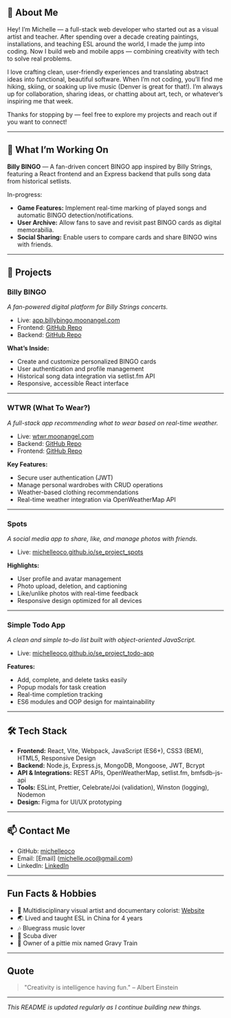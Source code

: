 ## 🎨 About Me
Hey! I’m Michelle — a full-stack web developer who started out as a visual artist and teacher. After spending over a decade creating paintings, installations, and teaching ESL around the world, I made the jump into coding. Now I build web and mobile apps — combining creativity with tech to solve real problems.

I love crafting clean, user-friendly experiences and translating abstract ideas into functional, beautiful software. When I’m not coding, you’ll find me hiking, skiing, or soaking up live music (Denver is great for that!). I’m always up for collaboration, sharing ideas, or chatting about art, tech, or whatever’s inspiring me that week.

Thanks for stopping by — feel free to explore my projects and reach out if you want to connect!

---

## 🔭 What I’m Working On

**Billy BINGO** — A fan-driven concert BINGO app inspired by Billy Strings, featuring a React frontend and an Express backend that pulls song data from historical setlists. 

In-progress: 
- **Game Features:** Implement real-time marking of played songs and automatic BINGO detection/notifications.
- **User Archive:** Allow fans to save and revisit past BINGO cards as digital memorabilia.
- **Social Sharing:** Enable users to compare cards and share BINGO wins with friends.

---

## 🚀 Projects

### Billy BINGO
_A fan-powered digital platform for Billy Strings concerts._

- Live: [app.billybingo.moonangel.com](https://app.billybingo.moonangel.com/)  
- Frontend: [GitHub Repo](https://github.com/michelleoco/billy_bingo_react)  
- Backend: [GitHub Repo](https://github.com/michelleoco/billy_bingo_express)

**What’s Inside:**

- Create and customize personalized BINGO cards
- User authentication and profile management
- Historical song data integration via setlist.fm API
- Responsive, accessible React interface

---

### WTWR (What To Wear?)
_A full-stack app recommending what to wear based on real-time weather._

- Live: [wtwr.moonangel.com](https://www.wtwr.moonangel.com/)  
- Backend: [GitHub Repo](https://github.com/michelleoco/se_project_express)  
- Frontend: [GitHub Repo](https://github.com/michelleoco/se_project_react)

**Key Features:**

- Secure user authentication (JWT)
- Manage personal wardrobes with CRUD operations
- Weather-based clothing recommendations
- Real-time weather integration via OpenWeatherMap API

---

### Spots
_A social media app to share, like, and manage photos with friends._

- Live: [michelleoco.github.io/se_project_spots](https://michelleoco.github.io/se_project_spots/)

**Highlights:**

- User profile and avatar management
- Photo upload, deletion, and captioning
- Like/unlike photos with real-time feedback
- Responsive design optimized for all devices

---

### Simple Todo App
_A clean and simple to-do list built with object-oriented JavaScript._

- Live: [michelleoco.github.io/se_project_todo-app](https://michelleoco.github.io/se_project_todo-app/)

**Features:**

- Add, complete, and delete tasks easily
- Popup modals for task creation
- Real-time completion tracking
- ES6 modules and OOP design for maintainability

---

## 🛠️ Tech Stack

- **Frontend:** React, Vite, Webpack, JavaScript (ES6+), CSS3 (BEM), HTML5, Responsive Design  
- **Backend:** Node.js, Express.js, MongoDB, Mongoose, JWT, Bcrypt  
- **API & Integrations:** REST APIs, OpenWeatherMap, setlist.fm, bmfsdb-js-api  
- **Tools:** ESLint, Prettier, Celebrate/Joi (validation), Winston (logging), Nodemon  
- **Design:** Figma for UI/UX prototyping  

---

## 📫 Contact Me

- GitHub: [michelleoco](https://github.com/michelleoco)  
- Email: [Email] (michelle.oco@gmail.com)
- LinkedIn: [LinkedIn](https://linkedin.com/in/michelleoco)    

---

## Fun Facts & Hobbies
- 🎨 Multidisciplinary visual artist and documentary colorist: [Website](https://michelleoco.com/) 
- 🌏 Lived and taught ESL in China for 4 years
- 🎶 Bluegrass music lover
- 🤿 Scuba diver
- 🐶 Owner of a pittie mix named Gravy Train

---

## Quote
> "Creativity is intelligence having fun." – Albert Einstein

---

*This README is updated regularly as I continue building new things.*




 





